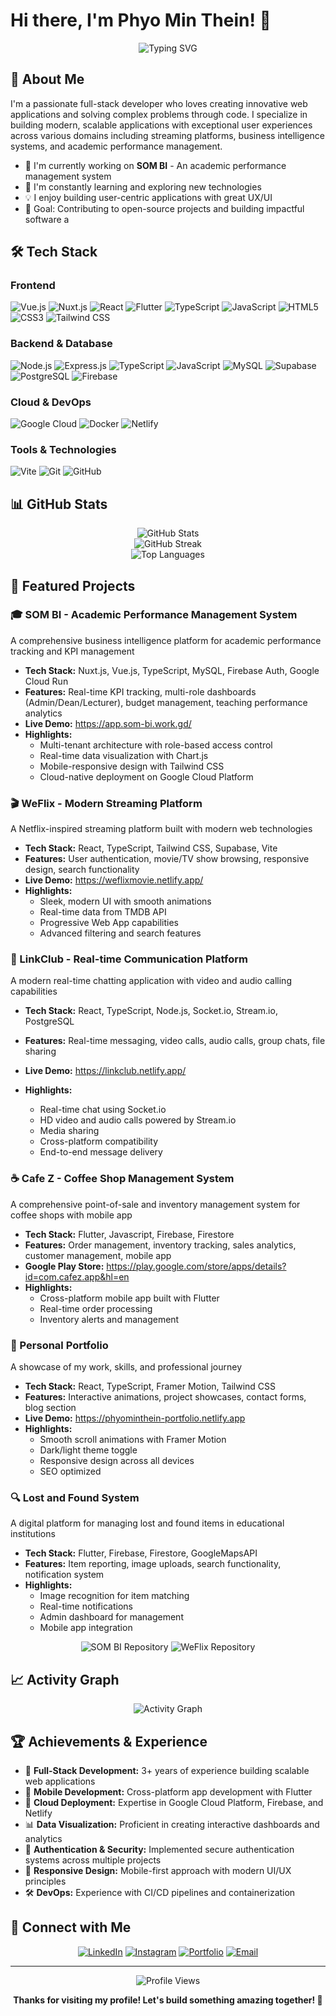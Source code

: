 # Hi there, I'm Phyo Min Thein! 👋

<div align="center">
  <img src="https://readme-typing-svg.herokuapp.com?font=Fira+Code&pause=1000&color=2196F3&center=true&vCenter=true&width=435&lines=Full+Stack+Developer;Vue.js+%26+Nuxt.js+Expert;React+%26+TypeScript+Enthusiast;Building+Amazing+Web+Experiences" alt="Typing SVG" />
</div>

## 🚀 About Me

I'm a passionate full-stack developer who loves creating innovative web applications and solving complex problems through code. I specialize in building modern, scalable applications with exceptional user experiences across various domains including streaming platforms, business intelligence systems, and academic performance management.

- 🔭 I'm currently working on **SOM BI** - An academic performance management system
- 🌱 I'm constantly learning and exploring new technologies
- 💡 I enjoy building user-centric applications with great UX/UI
- 🎯 Goal: Contributing to open-source projects and building impactful software
a
## 🛠️ Tech Stack

### Frontend
![Vue.js](https://img.shields.io/badge/Vue.js-35495E?style=for-the-badge&logo=vue.js&logoColor=4FC08D)
![Nuxt.js](https://img.shields.io/badge/Nuxt.js-00C58E?style=for-the-badge&logo=nuxt.js&logoColor=white)
![React](https://img.shields.io/badge/React-20232A?style=for-the-badge&logo=react&logoColor=61DAFB)
![Flutter](https://img.shields.io/badge/Flutter-02569B?style=for-the-badge&logo=flutter&logoColor=white)
![TypeScript](https://img.shields.io/badge/TypeScript-007ACC?style=for-the-badge&logo=typescript&logoColor=white)
![JavaScript](https://img.shields.io/badge/JavaScript-F7DF1E?style=for-the-badge&logo=javascript&logoColor=black)
![HTML5](https://img.shields.io/badge/HTML5-E34F26?style=for-the-badge&logo=html5&logoColor=white)
![CSS3](https://img.shields.io/badge/CSS3-1572B6?style=for-the-badge&logo=css3&logoColor=white)
![Tailwind CSS](https://img.shields.io/badge/Tailwind_CSS-38B2AC?style=for-the-badge&logo=tailwind-css&logoColor=white)

### Backend & Database
![Node.js](https://img.shields.io/badge/Node.js-43853D?style=for-the-badge&logo=node.js&logoColor=white)
![Express.js](https://img.shields.io/badge/Express.js-404D59?style=for-the-badge&logo=express&logoColor=white)
![TypeScript](https://img.shields.io/badge/TypeScript-007ACC?style=for-the-badge&logo=typescript&logoColor=white)
![JavaScript](https://img.shields.io/badge/JavaScript-F7DF1E?style=for-the-badge&logo=javascript&logoColor=black)
![MySQL](https://img.shields.io/badge/MySQL-00000F?style=for-the-badge&logo=mysql&logoColor=white)
![Supabase](https://img.shields.io/badge/Supabase-181818?style=for-the-badge&logo=supabase&logoColor=white)
![PostgreSQL](https://img.shields.io/badge/PostgreSQL-316192?style=for-the-badge&logo=postgresql&logoColor=white)
![Firebase](https://img.shields.io/badge/Firebase-039BE5?style=for-the-badge&logo=Firebase&logoColor=white)

### Cloud & DevOps
![Google Cloud](https://img.shields.io/badge/Google_Cloud-4285F4?style=for-the-badge&logo=google-cloud&logoColor=white)
![Docker](https://img.shields.io/badge/Docker-2496ED?style=for-the-badge&logo=docker&logoColor=white)
![Netlify](https://img.shields.io/badge/Netlify-00C7B7?style=for-the-badge&logo=netlify&logoColor=white)

### Tools & Technologies
![Vite](https://img.shields.io/badge/Vite-646CFF?style=for-the-badge&logo=vite&logoColor=white)
![Git](https://img.shields.io/badge/Git-F05032?style=for-the-badge&logo=git&logoColor=white)
![GitHub](https://img.shields.io/badge/GitHub-100000?style=for-the-badge&logo=github&logoColor=white)


## 📊 GitHub Stats

<div align="center">
  <img src="https://github-readme-stats.vercel.app/api?username=kweephyo-pmt&show_icons=true&theme=tokyonight&hide_border=true&count_private=true" alt="GitHub Stats" />
</div>

<div align="center">
  <img src="https://github-readme-streak-stats.herokuapp.com/?user=kweephyo-pmt&theme=tokyonight&hide_border=true" alt="GitHub Streak" />
</div>

<div align="center">
  <img src="https://github-readme-stats.vercel.app/api/top-langs/?username=kweephyo-pmt&layout=compact&theme=tokyonight&hide_border=true" alt="Top Languages" />
</div>

## 🌟 Featured Projects

### 🎓 SOM BI - Academic Performance Management System
A comprehensive business intelligence platform for academic performance tracking and KPI management
- **Tech Stack:** Nuxt.js, Vue.js, TypeScript, MySQL, Firebase Auth, Google Cloud Run
- **Features:** Real-time KPI tracking, multi-role dashboards (Admin/Dean/Lecturer), budget management, teaching performance analytics
- **Live Demo:** https://app.som-bi.work.gd/
- **Highlights:** 
  - Multi-tenant architecture with role-based access control
  - Real-time data visualization with Chart.js
  - Mobile-responsive design with Tailwind CSS
  - Cloud-native deployment on Google Cloud Platform

### 🎬 WeFlix - Modern Streaming Platform
A Netflix-inspired streaming platform built with modern web technologies
- **Tech Stack:** React, TypeScript, Tailwind CSS, Supabase, Vite
- **Features:** User authentication, movie/TV show browsing, responsive design, search functionality
- **Live Demo:** https://weflixmovie.netlify.app/
- **Highlights:**
  - Sleek, modern UI with smooth animations
  - Real-time data from TMDB API
  - Progressive Web App capabilities
  - Advanced filtering and search features

### 🔗 LinkClub - Real-time Communication Platform
A modern real-time chatting application with video and audio calling capabilities
- **Tech Stack:** React, TypeScript, Node.js, Socket.io, Stream.io, PostgreSQL
- **Features:** Real-time messaging, video calls, audio calls, group chats, file sharing
- **Live Demo:** https://linkclub.netlify.app/

- **Highlights:**
  - Real-time chat using Socket.io
  - HD video and audio calls powered by Stream.io
  - Media sharing
  - Cross-platform compatibility
  - End-to-end message delivery

### ☕ Cafe Z - Coffee Shop Management System
A comprehensive point-of-sale and inventory management system for coffee shops with mobile app
- **Tech Stack:** Flutter, Javascript, Firebase, Firestore
- **Features:** Order management, inventory tracking, sales analytics, customer management, mobile app
- **Google Play Store:** https://play.google.com/store/apps/details?id=com.cafez.app&hl=en
- **Highlights:**
  - Cross-platform mobile app built with Flutter
  - Real-time order processing
  - Inventory alerts and management

### 💼 Personal Portfolio
A showcase of my work, skills, and professional journey
- **Tech Stack:** React, TypeScript, Framer Motion, Tailwind CSS
- **Features:** Interactive animations, project showcases, contact forms, blog section
- **Live Demo:** https://phyominthein-portfolio.netlify.app
- **Highlights:**
  - Smooth scroll animations with Framer Motion
  - Dark/light theme toggle
  - Responsive design across all devices
  - SEO optimized

### 🔍 Lost and Found System
A digital platform for managing lost and found items in educational institutions
- **Tech Stack:** Flutter, Firebase, Firestore, GoogleMapsAPI
- **Features:** Item reporting, image uploads, search functionality, notification system
- **Highlights:**
  - Image recognition for item matching
  - Real-time notifications
  - Admin dashboard for management
  - Mobile app integration

<div align="center">
  <img src="https://github-readme-stats.vercel.app/api/pin/?username=kweephyo-pmt&repo=senior_project&theme=tokyonight&hide_border=true" alt="SOM BI Repository" />
  <img src="https://github-readme-stats.vercel.app/api/pin/?username=kweephyo-pmt&repo=WeFlix&theme=tokyonight&hide_border=true" alt="WeFlix Repository" />
</div>

## 📈 Activity Graph

<div align="center">
  <img src="https://github-readme-activity-graph.vercel.app/graph?username=kweephyo-pmt&theme=tokyo-night&hide_border=true" alt="Activity Graph" />
</div>

## 🏆 Achievements & Experience

- 🎯 **Full-Stack Development:** 3+ years of experience building scalable web applications
- 📱 **Mobile Development:** Cross-platform app development with Flutter
- 🚀 **Cloud Deployment:** Expertise in Google Cloud Platform, Firebase, and Netlify
- 📊 **Data Visualization:** Proficient in creating interactive dashboards and analytics
- 🔐 **Authentication & Security:** Implemented secure authentication systems across multiple projects
- 📱 **Responsive Design:** Mobile-first approach with modern UI/UX principles
- 🛠️ **DevOps:** Experience with CI/CD pipelines and containerization

## 🤝 Connect with Me

<div align="center">
  
[![LinkedIn](https://img.shields.io/badge/LinkedIn-0077B5?style=for-the-badge&logo=linkedin&logoColor=white)](https://linkedin.com/in/phyo-min-thein-605168361)
[![Instagram](https://img.shields.io/badge/Instagram-E4405F?style=for-the-badge&logo=instagram&logoColor=white)](https://instagram.com/kweephyoe_pmt)
[![Portfolio](https://img.shields.io/badge/Portfolio-FF5722?style=for-the-badge&logo=todoist&logoColor=white)](https://phyominthein-portfolio.netlify.app)
[![Email](https://img.shields.io/badge/Email-D14836?style=for-the-badge&logo=gmail&logoColor=white)](mailto:phyominthein.leo@gmail.com)

</div>

---

<div align="center">
  <img src="https://komarev.com/ghpvc/?username=kweephyo-pmt&label=Profile%20views&color=0e75b6&style=flat" alt="Profile Views" />
  
  **Thanks for visiting my profile! Let's build something amazing together! 🚀**
</div>
